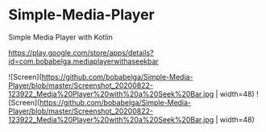 # Simple-Media-Player
Simple Media Player with Kotlin

https://play.google.com/store/apps/details?id=com.bobabelga.mediaplayerwithaseekbar

![Screen](https://github.com/bobabelga/Simple-Media-Player/blob/master/Screenshot_20200822-123922_Media%20Player%20with%20a%20Seek%20Bar.jpg | width=48)
![Screen](https://github.com/bobabelga/Simple-Media-Player/blob/master/Screenshot_20200822-123922_Media%20Player%20with%20a%20Seek%20Bar.jpg | width=48)
